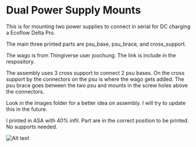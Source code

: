 # Dual Power Supply Mounts

This is for mounting two power supplies to connect in serial for DC charging a Ecoflow Delta Pro.

The main three printed parts are psu_base, psu_brace, and cross_support.

The wago is from Thingiverse user joochung.  The link is include in the respository.

The assembly uses 3 cross support to connect 2 psu bases.  On the cross support by the connectors on the psu is where the wago gets added.  The psu brace goes between the two psu and mounts in the screw holes above the connectors.

Look in the images folder for a better idea on assembly.  I will try to update this in the future.

I printed in ASA with 40% infil.  Part are in the correct position to be printed.  No supports needed.

![Alt text](/imges/dual_powersupplies.jpg?raw=true "Dual PSU")
